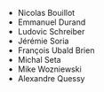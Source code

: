 * Nicolas Bouillot
* Emmanuel Durand
* Ludovic Schreiber
* Jérémie Soria
* François Ubald Brien
* Michal Seta
* Mike Wozniewski
* Alexandre Quessy

